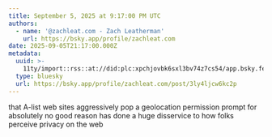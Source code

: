 ```yaml
---
title: September 5, 2025 at 9:17:00 PM UTC
authors:
  - name: '@zachleat.com - Zach Leatherman'
    url: https://bsky.app/profile/zachleat.com
date: 2025-09-05T21:17:00.000Z
metadata:
  uuid: >-
    11ty/import::rss::at://did:plc:xpchjovbk6sxl3bv74z7cs54/app.bsky.feed.post/3ly4ljcw6kc2p
  type: bluesky
  url: https://bsky.app/profile/zachleat.com/post/3ly4ljcw6kc2p
---
```

that A-list web sites aggressively pop a geolocation permission prompt for absolutely no good reason has done a huge disservice to how folks perceive privacy on the web
